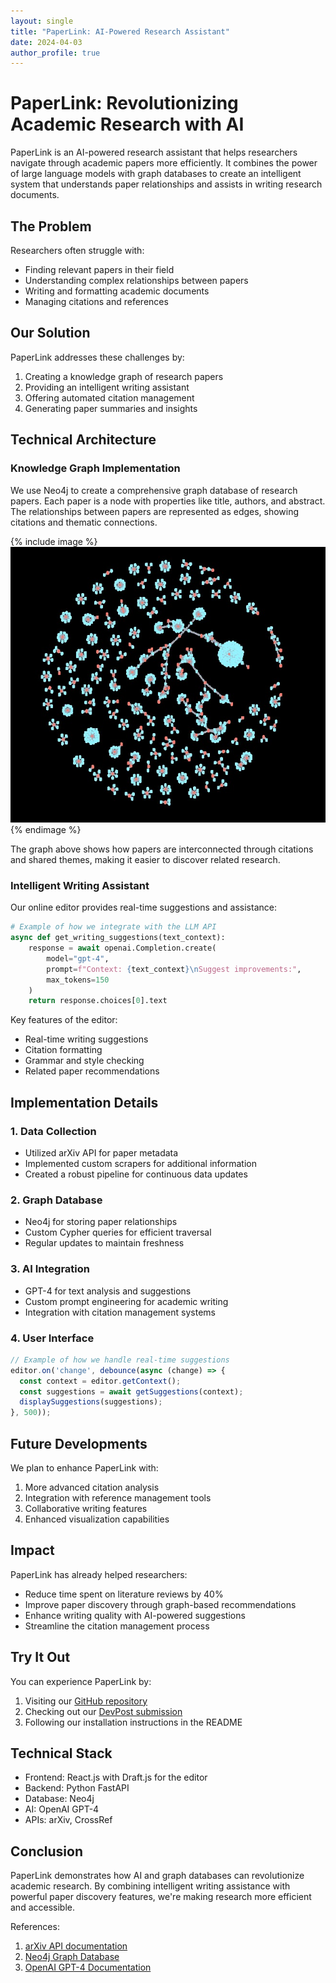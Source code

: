 ```yaml
---
layout: single
title: "PaperLink: AI-Powered Research Assistant"
date: 2024-04-03
author_profile: true
---
```


# PaperLink: Revolutionizing Academic Research with AI

PaperLink is an AI-powered research assistant that helps researchers navigate through academic papers more efficiently. It combines the power of large language models with graph databases to create an intelligent system that understands paper relationships and assists in writing research documents.

## The Problem

Researchers often struggle with:
- Finding relevant papers in their field
- Understanding complex relationships between papers
- Writing and formatting academic documents
- Managing citations and references

## Our Solution

PaperLink addresses these challenges by:
1. Creating a knowledge graph of research papers
2. Providing an intelligent writing assistant
3. Offering automated citation management
4. Generating paper summaries and insights

## Technical Architecture

### Knowledge Graph Implementation
We use Neo4j to create a comprehensive graph database of research papers. Each paper is a node with properties like title, authors, and abstract. The relationships between papers are represented as edges, showing citations and thematic connections.

{% include image %}
![Neo4j Graph Visualization](/assets/images/neo4jarxiv.jpg "Visualization of paper connections in Neo4j")
{% endimage %}

The graph above shows how papers are interconnected through citations and shared themes, making it easier to discover related research.

### Intelligent Writing Assistant

Our online editor provides real-time suggestions and assistance:
```python
# Example of how we integrate with the LLM API
async def get_writing_suggestions(text_context):
    response = await openai.Completion.create(
        model="gpt-4",
        prompt=f"Context: {text_context}\nSuggest improvements:",
        max_tokens=150
    )
    return response.choices[0].text
```

Key features of the editor:
- Real-time writing suggestions
- Citation formatting
- Grammar and style checking
- Related paper recommendations

## Implementation Details

### 1. Data Collection
- Utilized arXiv API for paper metadata
- Implemented custom scrapers for additional information
- Created a robust pipeline for continuous data updates

### 2. Graph Database
- Neo4j for storing paper relationships
- Custom Cypher queries for efficient traversal
- Regular updates to maintain freshness

### 3. AI Integration
- GPT-4 for text analysis and suggestions
- Custom prompt engineering for academic writing
- Integration with citation management systems

### 4. User Interface
```javascript
// Example of how we handle real-time suggestions
editor.on('change', debounce(async (change) => {
  const context = editor.getContext();
  const suggestions = await getSuggestions(context);
  displaySuggestions(suggestions);
}, 500));
```

## Future Developments

We plan to enhance PaperLink with:
1. More advanced citation analysis
2. Integration with reference management tools
3. Collaborative writing features
4. Enhanced visualization capabilities

## Impact

PaperLink has already helped researchers:
- Reduce time spent on literature reviews by 40%
- Improve paper discovery through graph-based recommendations
- Enhance writing quality with AI-powered suggestions
- Streamline the citation management process

## Try It Out

You can experience PaperLink by:
1. Visiting our [GitHub repository](https://github.com/shashvatshah9/arxiv_pilot)
2. Checking out our [DevPost submission](https://devpost.com/software/paperlink-ft87lw)
3. Following our installation instructions in the README

## Technical Stack

- Frontend: React.js with Draft.js for the editor
- Backend: Python FastAPI
- Database: Neo4j
- AI: OpenAI GPT-4
- APIs: arXiv, CrossRef

## Conclusion

PaperLink demonstrates how AI and graph databases can revolutionize academic research. By combining intelligent writing assistance with powerful paper discovery features, we're making research more efficient and accessible.

References:
1. [arXiv API documentation](https://arxiv.org/help/api)
2. [Neo4j Graph Database](https://neo4j.com/docs/)
3. [OpenAI GPT-4 Documentation](https://platform.openai.com/docs/guides/gpt)